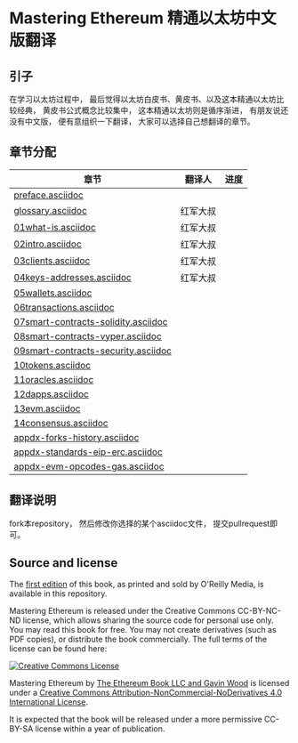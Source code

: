 # Mastering Ethereum 精通以太坊中文版翻译


## 引子
在学习以太坊过程中， 最后觉得以太坊白皮书、黄皮书、以及这本精通以太坊比较经典， 黄皮书公式概念比较集中， 这本精通以太坊则是循序渐进， 有朋友说还没有中文版， 便有意组织一下翻译， 大家可以选择自己想翻译的章节。

## 章节分配


| 章节                                                         | 翻译人   | 进度 |
| ------------------------------------------------------------ | -------- | ---- |
| [preface.asciidoc](https://github.com/alexwanng/MasteringEthereumCN/blob/develop/preface.asciidoc) |          |      |
| [glossary.asciidoc](https://github.com/alexwanng/MasteringEthereumCN/blob/develop/glossary.asciidoc) | 红军大叔 |      |
| [01what-is.asciidoc](https://github.com/alexwanng/MasteringEthereumCN/blob/develop/01what-is.asciidoc) | 红军大叔 |      |
| [02intro.asciidoc](https://github.com/alexwanng/MasteringEthereumCN/blob/develop/02intro.asciidoc) | 红军大叔 |      |
| [03clients.asciidoc](https://github.com/alexwanng/MasteringEthereumCN/blob/develop/03clients.asciidoc) | 红军大叔 |      |
| [04keys-addresses.asciidoc](https://github.com/alexwanng/MasteringEthereumCN/blob/develop/04keys-addresses.asciidoc) | 红军大叔 |      |
| [05wallets.asciidoc](https://github.com/alexwanng/MasteringEthereumCN/blob/develop/05wallets.asciidoc) |          |      |
| [06transactions.asciidoc](https://github.com/alexwanng/MasteringEthereumCN/blob/develop/06transactions.asciidoc) |          |      |
| [07smart-contracts-solidity.asciidoc](https://github.com/alexwanng/MasteringEthereumCN/blob/develop/07smart-contracts-solidity.asciidoc) |          |      |
| [08smart-contracts-vyper.asciidoc](https://github.com/alexwanng/MasteringEthereumCN/blob/develop/08smart-contracts-vyper.asciidoc) |          |      |
| [09smart-contracts-security.asciidoc](https://github.com/alexwanng/MasteringEthereumCN/blob/develop/09smart-contracts-security.asciidoc) |          |      |
| [10tokens.asciidoc](https://github.com/alexwanng/MasteringEthereumCN/blob/develop/10tokens.asciidoc) |          |      |
| [11oracles.asciidoc](https://github.com/alexwanng/MasteringEthereumCN/blob/develop/11oracles.asciidoc) |          |      |
| [12dapps.asciidoc](https://github.com/alexwanng/MasteringEthereumCN/blob/develop/12dapps.asciidoc) |          |      |
| [13evm.asciidoc](https://github.com/alexwanng/MasteringEthereumCN/blob/develop/13evm.asciidoc) |          |      |
| [14consensus.asciidoc](https://github.com/alexwanng/MasteringEthereumCN/blob/develop/14consensus.asciidoc) |          |      |
| [appdx-forks-history.asciidoc](https://github.com/alexwanng/MasteringEthereumCN/blob/develop/appdx-forks-history.asciidoc) |          |      |
| [appdx-standards-eip-erc.asciidoc](https://github.com/alexwanng/MasteringEthereumCN/blob/develop/appdx-standards-eip-erc.asciidoc) |          |      |
| [appdx-evm-opcodes-gas.asciidoc](https://github.com/alexwanng/MasteringEthereumCN/blob/develop/appdx-evm-opcodes-gas.asciidoc) |          |      |

## 翻译说明
fork本repository， 然后修改你选择的某个asciidoc文件， 提交pullrequest即可。


## Source and license
The [first edition](https://github.com/ethereumbook/ethereumbook/tree/first_edition_first_print) of this book, as printed and sold by O'Reilly Media, is available in this repository.

Mastering Ethereum is released under the Creative Commons CC-BY-NC-ND license, which allows sharing the source code for personal use only. You may read this book for free. You may not create derivatives (such as PDF copies), or distribute the book commercially. The full terms of the license can be found here:

[![Creative Commons License](https://i.creativecommons.org/l/by-nc-nd/4.0/88x31.png)](https://creativecommons.org/licenses/by-nc-nd/4.0/)

<span xmlns:dct="http://purl.org/dc/terms/" property="dct:title">Mastering Ethereum</span> by <a xmlns:cc="http://creativecommons.org/ns#" href="https://antonopoulos.com/" property="cc:attributionName" rel="cc:attributionURL">The Ethereum Book LLC and Gavin Wood</a> is licensed under a <a rel="license" href="http://creativecommons.org/licenses/by-nc-nd/4.0/">Creative Commons Attribution-NonCommercial-NoDerivatives 4.0 International License</a>.

It is expected that the book will be released under a more permissive CC-BY-SA license within a year of publication.
